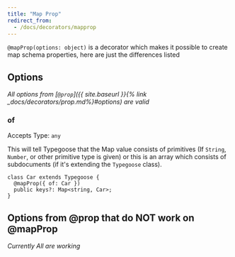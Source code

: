 ```yaml
---
title: "Map Prop"
redirect_from:
  - /docs/decorators/mapprop
---
```


`@mapProp(options: object)` is a decorator which makes it possible to create map schema properties, here are just the differences listed

## Options

*All options from [`@prop`]({{ site.baseurl }}{% link _docs/decorators/prop.md%}#options) are valid*

### of

Accepts Type: `any`

This will tell Typegoose that the Map value consists of primitives (If `String`, `Number`, or other primitive type is given) or this is an array which consists of subdocuments (if it's extending the `Typegoose` class).

```
class Car extends Typegoose {
  @mapProp({ of: Car })
  public keys?: Map<string, Car>;
}
```

## Options from @prop that do **NOT** work on @mapProp

*Currently All are working*
